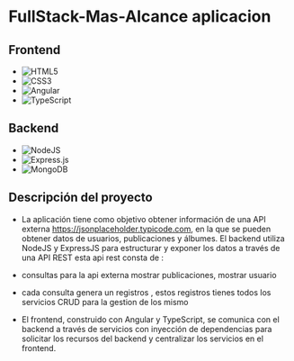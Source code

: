 # FullStack-Mas-Alcance aplicacion
## Frontend
* ![HTML5](https://img.shields.io/badge/html5-%23E34F26.svg?style=for-the-badge&logo=html5&logoColor=white)
* ![CSS3](https://img.shields.io/badge/css3-%231572B6.svg?style=for-the-badge&logo=css3&logoColor=white)
* ![Angular](https://img.shields.io/badge/angular-%23DD0031.svg?style=for-the-badge&logo=angular&logoColor=white)
* ![TypeScript](https://img.shields.io/badge/typescript-%23007ACC.svg?style=for-the-badge&logo=typescript&logoColor=white)
## Backend
* ![NodeJS](https://img.shields.io/badge/node.js-6DA55F?style=for-the-badge&logo=node.js&logoColor=white)
* ![Express.js](https://img.shields.io/badge/express.js-%23404d59.svg?style=for-the-badge&logo=express&logoColor=%2361DAFB)
* ![MongoDB](https://img.shields.io/badge/MongoDB-%234ea94b.svg?style=for-the-badge&logo=mongodb&logoColor=white)

## Descripción del proyecto
* La aplicación tiene como objetivo obtener información de una API externa https://jsonplaceholder.typicode.com, en la que se pueden obtener datos de usuarios, publicaciones y álbumes. El backend utiliza NodeJS y ExpressJS para estructurar y exponer los datos a través de una API REST esta api rest consta de :
* consultas para la api externa mostrar publicaciones, mostrar usuario
* cada consulta genera un registros , estos registros tienes todos los servicios CRUD para la gestion de los mismo

* El frontend, construido con Angular y TypeScript, se comunica con el backend a través de servicios con inyección de dependencias para solicitar los recursos del backend y centralizar los servicios en el frontend.
